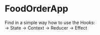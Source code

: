 # FoodOrderApp
 
Find in a simple way how to use the Hooks:  
-> State
-> Context
-> Reducer
-> Effect 
